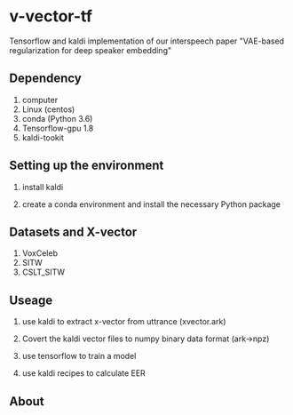 # v-vector-tf

Tensorflow and kaldi implementation of our interspeech paper "VAE-based regularization for deep speaker embedding"

## Dependency

1. computer
2. Linux (centos)
3. conda (Python 3.6)
4. Tensorflow-gpu 1.8
5. kaldi-tookit

## Setting up the environment

1. install kaldi

2. create a conda environment and install the necessary Python package

## Datasets and X-vector

1. VoxCeleb
2. SITW
3. CSLT_SITW

## Useage

1. use kaldi to extract x-vector from uttrance (xvector.ark)

2. Covert the kaldi vector files to numpy binary data format (ark->npz)

3. use tensorflow to train a model

4. use kaldi recipes to calculate EER

## About
